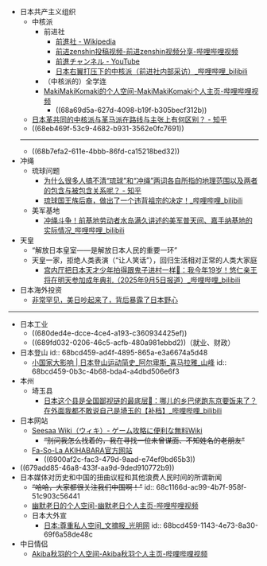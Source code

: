 - 日本共产主义组织
	- 中核派
		- 前进社
			- [前進社 - Wikipedia](https://ja.wikipedia.org/wiki/%E5%89%8D%E9%80%B2%E7%A4%BE)
			- [前进zenshin投稿视频-前进zenshin视频分享-哔哩哔哩视频](https://space.bilibili.com/3546709799996176/upload/video)
			- [前進チャンネル - YouTube](https://www.youtube.com/@%E5%89%8D%E9%80%B2%E3%83%81%E3%83%A3%E3%83%B3%E3%83%8D%E3%83%AB/featured)
			- [日本右翼打压下的中核派（前进社内部采访）_哔哩哔哩_bilibili](https://www.bilibili.com/video/BV1me411D7Nh/)
		- （中核派的）全学连
		- [MakiMakiKomaki的个人空间-MakiMakiKomaki个人主页-哔哩哔哩视频](https://space.bilibili.com/640706)
			- ((68a69d5a-627d-4098-b19f-b305becf312b))
	- [日本革共同的中核派与革马派在路线与主张上有何区别？ - 知乎](https://www.zhihu.com/question/63197100)
	- ((68eb469f-53c9-4682-b931-3562e0fc7691))
	- ---
	- ((68b7efa2-611e-4bbb-86fd-ca15218bed32))
- 冲绳
	- 琉球问题
		- [为什么很多人搞不清“琉球”和“冲绳”两词各自所指的地理范围以及两者的包含与被包含关系呢？ - 知乎](https://www.zhihu.com/question/9696095851)
		- [琉球国王族后裔，做出了一个违背祖宗的决定！_哔哩哔哩_bilibili](https://www.bilibili.com/video/BV11MbHztEL9/)
	- 美军基地
		- [冲绳斗争！前基地劳动者水岛满久讲述的美军普天间、嘉手纳基地的实际情况_哔哩哔哩_bilibili](https://www.bilibili.com/video/BV1WW7YzoEgM/)
- 天皇
	- “解放日本皇室——是解放日本人民的重要一环”
	- 天皇一家，拒绝人类表演（“让人笑话”），回归生活相对正常的人类大家庭
		- [宫内厅把日本天才少年拍得跟鬼子进村一样🤣：我今年19岁！悠仁亲王将在明天参加成年典礼（2025年9月5日报道）_哔哩哔哩_bilibili](https://www.bilibili.com/video/BV1o4abzuExF/)
- 日本海外投资
	- [非常罕见，美日吵起来了，背后暴露了日本野心](https://mp.weixin.qq.com/s/vGcTXy4hh5tEl-nuQw8YDA)
- ---
- 日本工业
	- ((680ded4e-dcce-4ce4-a193-c360934425ef))
	- ((689fd032-0206-46c5-acfb-480a981ebbd2))（就业、财政）
- 日本登山
  id:: 68bcd459-ad4f-4895-865a-e3a6674a5d48
	- [小国家大影响 | 日本登山运动简史_阿尔卑斯_喜马拉雅_山峰](https://www.sohu.com/a/592494805_100281233)
	  id:: 68bcd459-0b3c-4b68-bda4-a4dbd506e6f3
- 本州
	- 埼玉县
		- [日本这个县是全国鄙视链的最底层🤣：哪儿的乡巴佬跑东京要饭来了？在外面我都不敢说自己是埼玉的【补档】_哔哩哔哩_bilibili](https://www.bilibili.com/video/BV1q1KdzDEsP/)
- 日本网站
	- [Seesaa Wiki（ウィキ）- ゲーム攻略に便利な無料Wiki](https://wiki.seesaa.jp/)
		- ~~“别问我怎么找着的，我在寻找一位未曾谋面、不知姓名的老朋友”~~
	- [Fa-So-La AKIHABARA官方网站](https://narita-akihabara.jp/cn)
		- ((6900af2c-fac3-479d-9aad-e74ef9bd65b3))
- ((679add85-46a8-433f-aa9d-9ded910772b9))
- 日本媒体对历史和中国的扭曲议程和其他浪费人民时间的所谓新闻
	- ~~“哈哈，大家都很关注我们中国啊！”~~
	  id:: 68c1166d-ac99-4b7f-958f-51c903c56441
	- [幽默老日的个人空间-幽默老日个人主页-哔哩哔哩视频](https://space.bilibili.com/3546848910379375)
	- 日本大外宣
		- [日本:尊重私人空间_文摘报_光明网](https://www.gmw.cn/01wzb/2009-05/17/content_922182.htm)
		  id:: 68bcd459-1143-4e73-8a30-69f6a58de48c
- 中日情侣
	- [Akiba秋羽的个人空间-Akiba秋羽个人主页-哔哩哔哩视频](https://space.bilibili.com/3546963077236971)
